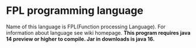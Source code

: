 # FPL programming language
Name of this language is FPL(Function processing Language). For information about language see wiki homepage.
**This program requires java 14 preview or higher to compile. Jar in downloads is java 16.**
